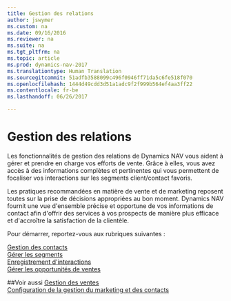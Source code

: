 ```yaml
---
title: Gestion des relations
author: jswymer
ms.custom: na
ms.date: 09/16/2016
ms.reviewer: na
ms.suite: na
ms.tgt_pltfrm: na
ms.topic: article
ms.prod: dynamics-nav-2017
ms.translationtype: Human Translation
ms.sourcegitcommit: 51adfb3588099c496f0946ff71da5c6fe518f070
ms.openlocfilehash: 1444d49cdd3d51a1adc9f2f999b564ef4aa3ff22
ms.contentlocale: fr-be
ms.lasthandoff: 06/26/2017

---
```

# <a name="relationship-management"></a>Gestion des relations
Les fonctionnalités de gestion des relations de Dynamics NAV vous aident à gérer et prendre en charge vos efforts de vente. Grâce à elles, vous avez accès à des informations complètes et pertinentes qui vous permettent de focaliser vos interactions sur les segments client/contact favoris.

Les pratiques recommandées en matière de vente et de marketing reposent toutes sur la prise de décisions appropriées au bon moment. Dynamics NAV fournit une vue d'ensemble précise et opportune de vos informations de contact afin d'offrir des services à vos prospects de manière plus efficace et d'accroître la satisfaction de la clientèle.

Pour démarrer, reportez-vous aux rubriques suivantes :

[Gestion des contacts](marketing-contacts.md)  
[Gérer les segments](marketing-segments.md)  
[Enregistrement d'interactions](marketing-interactions.md)  
[Gérer les opportunités de ventes](marketing-manage-sales-opportunities.md)

##<a name="see-also"></a>Voir aussi
[Gestion des ventes](sales-manage-sales.md)  
[Configuration de la gestion du marketing et des contacts](marketing-setup-marketing.md)

